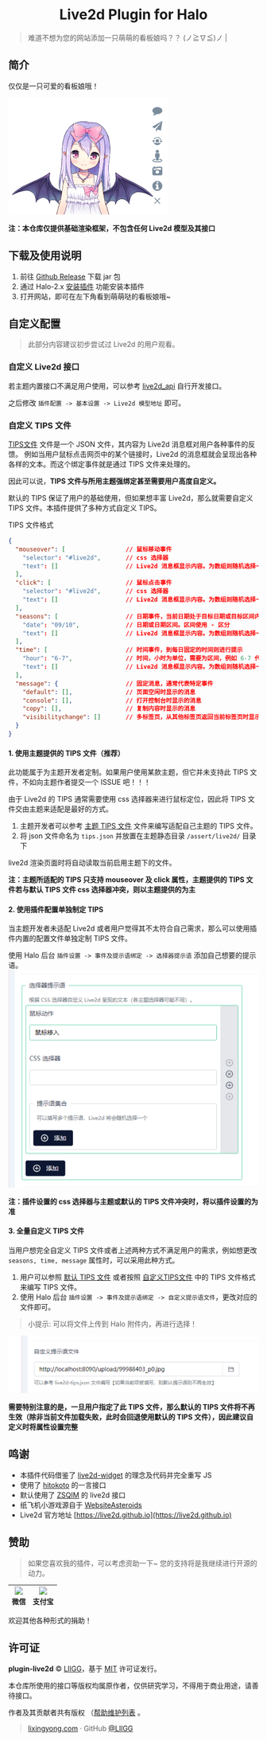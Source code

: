<h1 align="center">Live2d Plugin for Halo</h1>

> 难道不想为您的网站添加一只萌萌的看板娘吗？？ (ノ≧∇≦)ノ |

## 简介
仅仅是一只可爱的看板娘哦！

![](assert/live2d.jpg)

**注：本仓库仅提供基础渲染框架，不包含任何 Live2d 模型及其接口**

## 下载及使用说明
1. 前往 [Github Release](https://github.com/LIlGG/plugin-live2d/releases/latest) 下载 jar 包
2. 通过 Halo-2.x [安装插件](https://docs.halo.run/user-guide/plugins#%E5%AE%89%E8%A3%85%E6%8F%92%E4%BB%B6) 功能安装本插件
3. 打开网站，即可在左下角看到萌萌哒的看板娘哦~

## 自定义配置
> 此部分内容建议初步尝试过 Live2d 的用户观看。

### 自定义 Live2d 接口
若主题内置接口不满足用户使用，可以参考 [live2d_api](https://github.com/fghrsh/live2d_api) 自行开发接口。

之后修改 `插件配置 -> 基本设置 -> Live2d 模型地址` 即可。

### 自定义 TIPS 文件
[TIPS文件](/src/main/resources/static/live2d-tips.json) 文件是一个 JSON 文件，其内容为 Live2d 消息框对用户各种事件的反馈。
例如当用户鼠标点击网页中的某个链接时，Live2d 的消息框就会呈现出各种各样的文本。而这个绑定事件就是通过 TIPS 文件来处理的。

因此可以说，**TIPS 文件与所用主题强绑定甚至需要用户高度自定义。**

默认的 TIPS 保证了用户的基础使用，但如果想丰富 Live2d，那么就需要自定义 TIPS 文件。本插件提供了多种方式自定义 TIPS。

TIPS 文件格式

```json
{
  "mouseover": [                 // 鼠标移动事件
    "selector": "#live2d",       // css 选择器
    "text": []                   // Live2d 消息框显示内容。为数组则随机选择一条显示
  ],
  "click": [                     // 鼠标点击事件
    "selector": "#live2d",       // css 选择器
    "text": []                   // Live2d 消息框显示内容。为数组则随机选择一条显示
  ],
  "seasons": [                   // 日期事件，当前日期处于目标日期或目标区间内，则进行显示
    "date": "09/10",             // 日期或日期区间。区间使用 - 区分
    "text": []                   // Live2d 消息框显示内容。为数组则随机选择一条显示
  ],
  "time": [                      // 时间事件，到每日固定的时间则进行提示
    "hour": "6-7",               // 时间，小时为单位，需要为区间，例如 6-7 代表 6 点到 7 点之间
    "text": []                   // Live2d 消息框显示内容。为数组则随机选择一条显示
  ],
  "message": {                   // 固定消息，通常代表特定事件
    "default": [],               // 页面空闲时显示的消息
    "console": [],               // 打开控制台时显示的消息
    "copy": [],                  // 复制内容时显示的消息
    "visibilitychange": []       // 多标签页，从其他标签页返回当前标签页时显示的消息
  }
}
```

#### 1. 使用主题提供的 TIPS 文件（推荐）
此功能属于为主题开发者定制。如果用户使用某款主题，但它并未支持此 TIPS 文件，不如向主题作者提交一个 ISSUE 吧！！！

由于 Live2d 的 TIPS 通常需要使用 css 选择器来进行鼠标定位，因此将 TIPS 文件交由主题来适配是最好的方式。

1. 主题开发者可以参考  [主题 TIPS 文件](/assert/live2d/tips.json) 文件来编写适配自己主题的 TIPS 文件。
2. 将 json 文件命名为 `tips.json` 并放置在主题静态目录 `/assert/live2d/` 目录下

live2d 渲染页面时将自动读取当前启用主题下的文件。

**注：主题所适配的 TIPS 只支持 mouseover 及 click 属性，主题提供的 TIPS 文件若与默认 TIPS 文件 css 选择器冲突，则以主题提供的为主**

#### 2. 使用插件配置单独制定 TIPS
当主题开发者未适配 Live2d 或者用户觉得其不太符合自己需求，那么可以使用插件内置的配置文件单独定制 TIPS 文件。

使用 Halo 后台 `插件设置 -> 事件及提示语绑定 -> 选择器提示语` 添加自己想要的提示语。
![](assert/img2.png)

**注：插件设置的 css 选择器与主题或默认的 TIPS 文件冲突时，将以插件设置的为准**

#### 3. 全量自定义 TIPS 文件
当用户想完全自定义 TIPS 文件或者上述两种方式不满足用户的需求，例如想更改 `seasons, time, message` 属性时，可以采用此种方式。

1. 用户可以参照 [默认 TIPS 文件](/src/main/resources/static/live2d-tips.json) 或者按照 [自定义TIPS文件](#自定义TIPS文件) 中的 TIPS 文件格式来编写 TIPS 文件。
2. 使用 Halo 后台 `插件设置 -> 事件及提示语绑定 -> 自定义提示语文件`，更改对应的文件即可。

> 小提示: 可以将文件上传到 Halo 附件内，再进行选择！

![img.png](assert/img.png)

**需要特别注意的是，一旦用户指定了此 TIPS 文件，那么默认的 TIPS 文件将不再生效（除非当前文件加载失败，此时会回退使用默认的 TIPS 文件），因此建议自定义时将属性设置完整**

## 鸣谢
- 本插件代码借鉴了 [live2d-widget](https://github.com/stevenjoezhang/live2d-widget) 的理念及代码并完全重写 JS
- 使用了 [hitokoto](https://hitokoto.cn/) 的一言接口
- 默认使用了 [ZSQIM](https://zsq.im/) 的 live2d 接口
- 纸飞机小游戏源自于 [WebsiteAsteroids](http://www.websiteasteroids.com/)
- Live2d 官方地址 [https://live2d.github.io](https://live2d.github.io)

## 赞助
> 如果您喜欢我的插件，可以考虑资助一下~ 您的支持将是我继续进行开源的动力。

| <img src="https://cdn.lixingyong.com/img/other/%E5%BE%AE%E4%BF%A1%E5%9B%BE%E7%89%87_20210114094011.jpg" width="160px;"/><br /><b>微信</b><br /> | <img src="https://v-lxy-cdn.oss-cn-beijing.aliyuncs.com/img/other/%E6%94%AF%E4%BB%98%E5%AE%9D.png" width="160px;"/><br /><b>支付宝</b><br />  | 
| :---: | :---: |

欢迎其他各种形式的捐助！

## 许可证
**plugin-live2d** © [LIlGG](https://github.com/LIlGG)，基于 [MIT](./LICENSE) 许可证发行。<br>

本仓库所使用的接口等版权均属原作者，仅供研究学习，不得用于商业用途，请善待接口。

作者及其贡献者共有版权 （[帮助维护列表](https://github.com/LIlGG/plugin-live2d/graphs/contributors) 。
> [lixingyong.com](https://lixingyong.com) · GitHub [@LIlGG](https://github.com/LIlGG)


